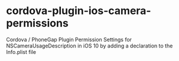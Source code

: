 # cordova-plugin-ios-camera-permissions
Cordova / PhoneGap Plugin Permission Settings for NSCameraUsageDescription in iOS 10 by adding a declaration to the Info.plist file

